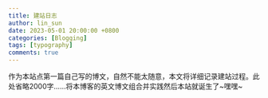 ```yaml
---
title: 建站日志
author: lin_sun
date: 2023-05-01 20:00:00 +0800
categories: [Blogging]
tags: [typography]
comments: true
---
```


作为本站点第一篇自己写的博文，自然不能太随意，本文将详细记录建站过程。此处省略2000字......将本博客的英文博文组合并实践然后本站就诞生了~嘿嘿~
